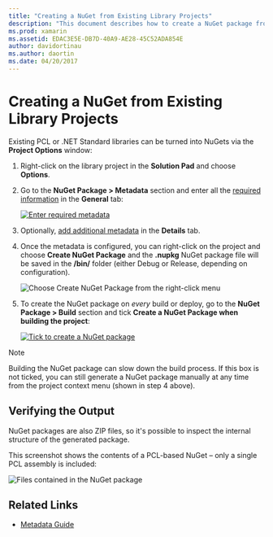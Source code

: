 ```yaml
---
title: "Creating a NuGet from Existing Library Projects"
description: "This document describes how to create a NuGet package from an existing library project, allowing the code to be shared with other developers."
ms.prod: xamarin
ms.assetid: EDAC3E5E-DB7D-40A9-AE28-45C52ADA854E
author: davidortinau
ms.author: daortin
ms.date: 04/20/2017
---
```


# Creating a NuGet from Existing Library Projects

Existing PCL or .NET Standard libraries can be turned into NuGets
via the **Project Options** window:

1. Right-click on the library project in the **Solution Pad** and choose **Options**.

2. Go to the **NuGet Package > Metadata** section and enter all the [required information](~/cross-platform/app-fundamentals/nuget-multiplatform-libraries/metadata.md) in the **General** tab:

   [![Enter required metadata](existing-library-images/existing-metadata-sml.png)](existing-library-images/existing-metadata.png#lightbox)

3. Optionally, [add additional metadata](~/cross-platform/app-fundamentals/nuget-multiplatform-libraries/metadata.md)
   in the **Details** tab.

4. Once the metadata is configured, you can right-click on the project and choose **Create NuGet Package** and the **.nupkg** NuGet package file will be saved in the **/bin/** folder (either Debug or Release, depending on configuration).

   ![Choose Create NuGet Package from the right-click menu](existing-library-images/create-nuget-package.png)

5. To create the NuGet package on _every_ build or deploy, go to the **NuGet Package > Build** section and tick **Create a NuGet Package when building the project**:

    [![Tick to create a NuGet package](existing-library-images/existing-tickbox-sml.png)](existing-library-images/existing-tickbox.png#lightbox)

> [!NOTE]
> Building the NuGet package can slow down the build process. If this box is not ticked,
> you can still generate a NuGet package manually at any time from the project context menu
> (shown in step 4 above).

## Verifying the Output

NuGet packages are also ZIP files, so it's possible to inspect the internal structure of the generated package.

This screenshot shows the contents of a PCL-based NuGet – only a single PCL assembly is included:

![Files contained in the NuGet package](existing-library-images/nuget-output.png)

## Related Links

- [Metadata Guide](~/cross-platform/app-fundamentals/nuget-multiplatform-libraries/metadata.md)
